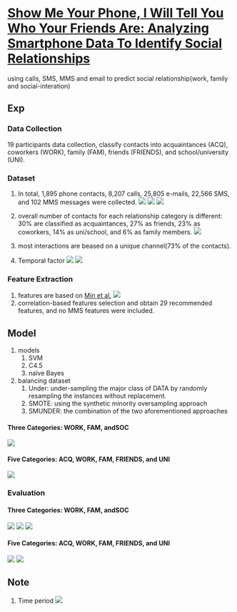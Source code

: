 # [Show Me Your Phone, I Will Tell You Who Your Friends Are: Analyzing Smartphone Data To Identify Social Relationships](https://dl.acm.org/citation.cfm?doid=2836041.2836048)

using calls, SMS, MMS and email to predict social relationship(work, family and social-interation)

## Exp
### Data Collection
19 participants data collection, classify contacts into acquaintances (ACQ), coworkers (WORK), family (FAM), friends (FRIENDS), and school/university (UNI).

### Dataset
1. In total, 1,895 phone contacts, 8,207 calls, 25,805 e-mails, 22,566 SMS, and 102 MMS messages were collected.
![](https://i.imgur.com/25bOkGp.png)
![](https://i.imgur.com/Z4i0dGB.png)
![](https://i.imgur.com/n6DxXQf.png)

2. overall number of contacts for each relationship category is different: 30% are classified as acquaintances, 27% as friends, 23% as coworkers, 14% as uni/school, and 6% as family members.
![](https://i.imgur.com/LUOR7va.png)

3. most interactions are beased on a unique channel(73% of the contacts).

4. Temporal factor
![](https://i.imgur.com/PpywsV4.png)
![](https://i.imgur.com/kuX2HaD.png)

### Feature Extraction
1. features are based on [Min et al.](https://github.com/dimension4TW/paper_notes/blob/master/notes/Mining%20Smartphone%20Data.md)
![](https://i.imgur.com/Tn9urgR.png)
2. correlation-based features selection and obtain 29 recommended features, and no MMS features were included.

## Model
1. models
    1. SVM
    2. C4.5
    3. naïve Bayes
2. balancing dataset
    1. Under: under-sampling the major class of DATA by randomly resampling the instances without replacement.
    2. SMOTE: using the synthetic minority oversampling approach
    3. SMUNDER: the combination of the two aforementioned approaches
#### Three Categories: WORK, FAM, andSOC
![](https://i.imgur.com/QXPAXEQ.png)
#### Five Categories: ACQ, WORK, FAM, FRIENDS, and UNI
![](https://i.imgur.com/xrFXB16.png)

### Evaluation
#### Three Categories: WORK, FAM, andSOC
![](https://i.imgur.com/o0bRraN.png)
![](https://i.imgur.com/YJ5Jzg5.png)
![](https://i.imgur.com/GZxHcNK.png)
#### Five Categories: ACQ, WORK, FAM, FRIENDS, and UNI
![](https://i.imgur.com/pYUmS5T.png)
![](https://i.imgur.com/oJhtxmq.png)


## Note
1. Time period
![](https://i.imgur.com/PpywsV4.png)
